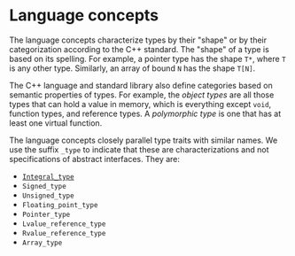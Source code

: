 
# Language concepts

The language concepts characterize types by their "shape" or by their
categorization according to the C++ standard. The "shape" of a type
is based on its spelling. For example, a pointer type has the
shape `T*`, where `T` is any other type. Similarly, an array of bound
`N` has the shape `T[N]`. 

The C++ language and standard library also define categories based on 
semantic properties of types. For example, the *object types* are all
those types that can hold a value in memory, which is everything except
`void`, function types, and reference types. A *polymorphic type* is
one that has at least one virtual function.

The language concepts closely parallel type traits with similar names.
We use the suffix `_type` to indicate that these are characterizations
and not specifications of abstract interfaces. They are:

- [`Integral_type`](integral_type.html)
- `Signed_type`
- `Unsigned_type`
- `Floating_point_type`
- `Pointer_type`
- `Lvalue_reference_type`
- `Rvalue_reference_type`
- `Array_type`
